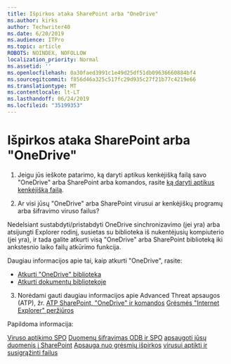 ```yaml
---
title: Išpirkos ataka SharePoint arba "OneDrive"
ms.author: kirks
author: Techwriter40
ms.date: 6/20/2019
ms.audience: ITPro
ms.topic: article
ROBOTS: NOINDEX, NOFOLLOW
localization_priority: Normal
ms.assetid: ''
ms.openlocfilehash: 0a30faed3991c1e49d25df51db09636660884bf4
ms.sourcegitcommit: f856d46a325c517fc29d935c27f21b77c4219e66
ms.translationtype: MT
ms.contentlocale: lt-LT
ms.lasthandoff: 06/24/2019
ms.locfileid: "35199353"
---
```

# <a name="ransomware-attack-in-sharepoint-or-onedrive"></a>Išpirkos ataka SharePoint arba "OneDrive"

1.  Jeigu jūs ieškote patarimo, ką daryti aptikus kenkėjišką failą savo "OneDrive" arba SharePoint arba komandos, rasite [ką daryti aptikus kenkėjišką failą](https://support.office.com/en-ie/article/what-to-do-when-a-malicious-file-is-found-in-sharepoint-online-onedrive-or-microsoft-teams-01e902ad-a903-4e0f-b093-1e1ac0c37ad2).

2.  Ar visi jūsų "OneDrive" arba SharePoint virusui ar kenkėjiškų programų arba šifravimo viruso failus? 

Nedelsiant sustabdyti/pristabdyti OneDrive sinchronizavimo (jei yra) arba atsijungti Explorer rodinį, susietas su biblioteka iš nukentėjusių kompiuterio (jei yra), ir tada galite atkurti visą "OneDrive" arba SharePoint biblioteką iki ankstesnio laiko failų atkūrimo funkcija. 

Daugiau informacijos apie tai, kaip atkurti "OneDrive", rasite:

- [Atkurti "OneDrive" biblioteka](https://support.office.com/article/restore-your-onedrive-fa231298-759d-41cf-bcd0-25ac53eb8a150)
- [Atkurti dokumentų bibliotekoje](https://support.office.com/article/restore-a-document-library-317791c3-8bd0-4dfd-8254-3ca90883d39a?ui=en-US&rs=en-US&ad=US)

3. Norėdami gauti daugiau informacijos apie Advanced Threat apsaugos (ATP), žr. [ATP SharePoint, "OneDrive" ir komandos](https://docs.microsoft.com/en-us/office365/securitycompliance/atp-for-spo-odb-and-teams)
[Grėsmės "Internet Explorer" peržiūros](https://docs.microsoft.com/en-us/office365/securitycompliance/threat-explorer-views)

Papildoma informacija:

[Viruso aptikimo SPO](https://docs.microsoft.com/en-us/office365/securitycompliance/virus-detection-in-spo)
[Duomenų šifravimas ODB ir SPO](https://docs.microsoft.com/en-us/office365/securitycompliance/data-encryption-in-odb-and-spo)
[apsaugoti jūsų duomenis į SharePoint](https://docs.microsoft.com/en-us/sharepoint/safeguarding-your-data)
[Apsauga nuo grėsmių išpirkos](https://docs.microsoft.com/en-us/windows/security/threat-protection/intelligence/ransomware-malware)
[virusui aptikti ir susigrąžinti failus](https://support.office.com/en-ie/article/Ransomware-detection-and-recovering-your-files-0d90ec50-6bfd-40f4-acc7-b8c12c73637f)